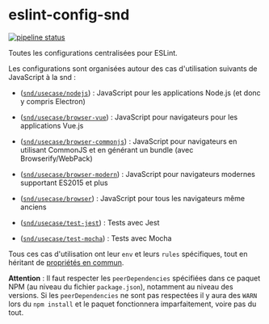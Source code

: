 eslint-config-snd
==================

[![pipeline status](https://gitlab.dev.snd.fr/common/eslint-config-snd/badges/master/pipeline.svg)](https://gitlab.dev.snd.fr/common/eslint-config-snd/-/commits/master)

Toutes les configurations centralisées pour ESLint.

Les configurations sont organisées autour des cas d'utilisation suivants de
JavaScript à la snd :

* ([`snd/usecase/nodejs`](./usecase/nodejs.js)) :
  JavaScript pour les applications Node.js (et donc y compris Electron)

* ([`snd/usecase/browser-vue`](./usecase/browser-vue.js)) :
  JavaScript pour navigateurs pour les applications Vue.js

* ([`snd/usecase/browser-commonjs`](./usecase/browser-commonjs.js)) :
  JavaScript pour navigateurs en utilisant CommonJS et en générant un bundle
  (avec Browserify/WebPack)

* ([`snd/usecase/browser-modern`](./usecase/browser-modern.js)) :
  JavaScript pour navigateurs modernes supportant ES2015 et plus

* ([`snd/usecase/browser`](./usecase/browser.js)) :
  JavaScript pour tous les navigateurs même anciens

* ([`snd/usecase/test-jest`](./usecase/test-jest.js)) :
  Tests avec Jest

* ([`snd/usecase/test-mocha`](./usecase/test-mocha.js)) :
  Tests avec Mocha

Tous ces cas d'utilisation ont leur `env` et leurs `rules` spécifiques, tout
en héritant de [propriétés en commun](./usecase/lib/common.js).

**Attention** :
Il faut respecter les `peerDependencies` spécifiées dans ce paquet NPM (au
niveau du fichier `package.json`), notamment au niveau des versions. Si les
`peerDependencies` ne sont pas respectées il y aura des `WARN` lors du `npm
install` et le paquet fonctionnera imparfaitement, voire pas du tout.
